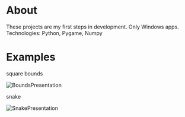 # About
These projects are my first steps in development. Only Windows apps.
Technologies: Python, Pygame, Numpy

# Examples
square bounds

![BoundsPresentation](https://user-images.githubusercontent.com/104798367/202903611-f35b6f5d-36a5-42bd-8d9f-14fd46ff1996.gif)

snake 

![SnakePresentation](https://user-images.githubusercontent.com/104798367/202903776-7fe7bbe9-ccbd-48f5-b3d3-6a36783fa7fe.gif)
